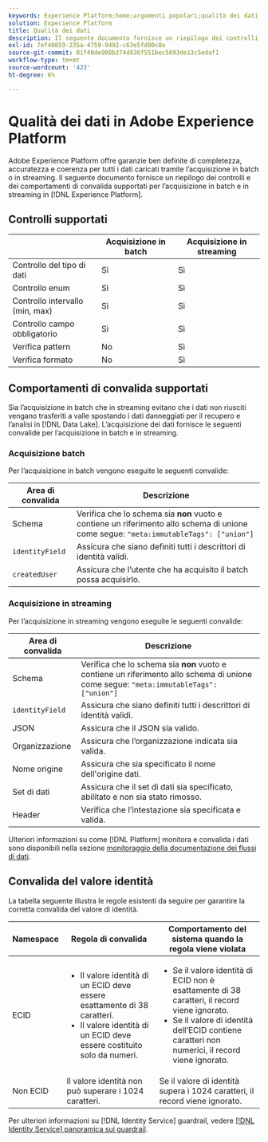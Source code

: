 ```yaml
---
keywords: Experience Platform;home;argomenti popolari;qualità dei dati;qualità;convalida supportata;convalida;convalida supportata;
solution: Experience Platform
title: Qualità dei dati
description: Il seguente documento fornisce un riepilogo dei controlli e dei comportamenti di convalida supportati per l’acquisizione in batch e in streaming in Adobe Experience Platform.
exl-id: 7ef40859-235a-4759-9492-c63e5fd80c8e
source-git-commit: 81f48de908b274d836f551bec5693de13c5edaf1
workflow-type: tm+mt
source-wordcount: '423'
ht-degree: 6%

---
```


# Qualità dei dati in Adobe Experience Platform

Adobe Experience Platform offre garanzie ben definite di completezza, accuratezza e coerenza per tutti i dati caricati tramite l’acquisizione in batch o in streaming. Il seguente documento fornisce un riepilogo dei controlli e dei comportamenti di convalida supportati per l’acquisizione in batch e in streaming in [!DNL Experience Platform].

## Controlli supportati

|   | Acquisizione in batch | Acquisizione in streaming |
| ------ | --------------- | ------------------- |
| Controllo del tipo di dati | Sì | Sì |
| Controllo enum | Sì | Sì |
| Controllo intervallo (min, max) | Sì | Sì |
| Controllo campo obbligatorio | Sì | Sì |
| Verifica pattern | No | Sì |
| Verifica formato | No | Sì |

## Comportamenti di convalida supportati

Sia l’acquisizione in batch che in streaming evitano che i dati non riusciti vengano trasferiti a valle spostando i dati danneggiati per il recupero e l’analisi in [!DNL Data Lake]. L’acquisizione dei dati fornisce le seguenti convalide per l’acquisizione in batch e in streaming.

### Acquisizione batch

Per l’acquisizione in batch vengono eseguite le seguenti convalide:

| Area di convalida | Descrizione |
| --------------- | ----------- |
| Schema | Verifica che lo schema sia **non** vuoto e contiene un riferimento allo schema di unione come segue: `"meta:immutableTags": ["union"]` |
| `identityField` | Assicura che siano definiti tutti i descrittori di identità validi. |
| `createdUser` | Assicura che l’utente che ha acquisito il batch possa acquisirlo. |

### Acquisizione in streaming

Per l’acquisizione in streaming vengono eseguite le seguenti convalide:

| Area di convalida | Descrizione |
| --------------- | ----------- |
| Schema | Verifica che lo schema sia **non** vuoto e contiene un riferimento allo schema di unione come segue: `"meta:immutableTags": ["union"]` |
| `identityField` | Assicura che siano definiti tutti i descrittori di identità validi. |
| JSON | Assicura che il JSON sia valido. |
| Organizzazione | Assicura che l’organizzazione indicata sia valida. |
| Nome origine | Assicura che sia specificato il nome dell&#39;origine dati. |
| Set di dati | Assicura che il set di dati sia specificato, abilitato e non sia stato rimosso. |
| Header | Verifica che l’intestazione sia specificata e valida. |

Ulteriori informazioni su come [!DNL Platform] monitora e convalida i dati sono disponibili nella sezione [monitoraggio della documentazione dei flussi di dati](./monitor-data-ingestion.md).

## Convalida del valore identità

La tabella seguente illustra le regole esistenti da seguire per garantire la corretta convalida del valore di identità.

| Namespace | Regola di convalida | Comportamento del sistema quando la regola viene violata |
| --- | --- | --- |
| ECID | <ul><li>Il valore identità di un ECID deve essere esattamente di 38 caratteri.</li><li>Il valore identità di un ECID deve essere costituito solo da numeri.</li></ul> | <ul><li>Se il valore identità di ECID non è esattamente di 38 caratteri, il record viene ignorato.</li><li>Se il valore di identità dell’ECID contiene caratteri non numerici, il record viene ignorato.</li></ul> |
| Non ECID | Il valore identità non può superare i 1024 caratteri. | Se il valore di identità supera i 1024 caratteri, il record viene ignorato. |

Per ulteriori informazioni su [!DNL Identity Service] guardrail, vedere [[!DNL Identity Service] panoramica sui guardrail](../../identity-service/guardrails.md).
